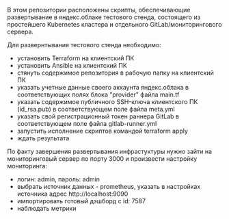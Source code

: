 В этом репозитории расположены скрипты, обеспечивающие развертывание в яндекс.облаке тестового стенда, состоящего из простейшего Kubernetes кластера и отдельного GitLab/мониторингового сервера.

Для развернтывания тестового стенда необходимо:
 - установить Terraform на клиентский ПК
 - установить Ansible на клиентский ПК
 - стянуть содержимое репозитория в рабочую папку на клиентский ПК
 - указать учетные данные своего аккаунта яндекс.облака в соответствующих полях блока "provider" файла main.tf
 - указать содержимое публичного SSH-ключа клиентского ПК (id_rsa.pub) в соответствующем поле файла meta.yml
 - указать свой регистрационный токен раннера GitLab в соответствующем поле файла gitlab-runner.yml
 - запустить исполнение скриптов командой terraform apply
 - ждать результата

По факту завершения развертывания инфрастуктуры нужно зайти на мониторинговый сервер по порту 3000 и произвести настройку мониторинга:
 - логин: admin, пароль: admin
 - выбрать источник данных - prometheus, указать в настройках источника адрес http://localhost:9090
 - импортировать готовый дэшборд с id: 7587
 - наблюдать метрики